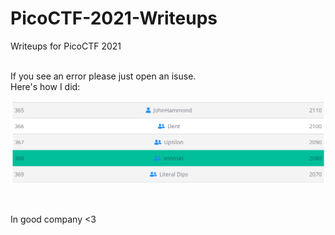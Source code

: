 # PicoCTF-2021-Writeups
Writeups for PicoCTF 2021

</br>
If you see an error please just open an isuse. 

</br>
Here's how I did:
</br>

![me](./me.png)

</br>

In good company <3